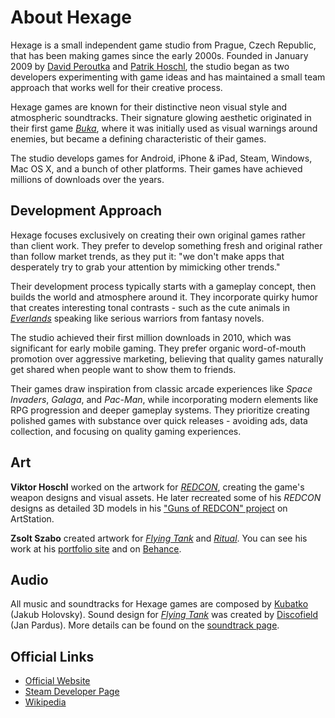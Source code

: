 # About Hexage

Hexage is a small independent game studio from Prague, Czech Republic, that has been making games since the early 2000s. Founded in January 2009 by [David Peroutka](https://www.linkedin.com/in/davidperoutka/?originalSubdomain=cz) and [Patrik Hoschl](https://www.linkedin.com/in/patrick-hoschl-a2bb625a/?originalSubdomain=cz), the studio began as two developers experimenting with game ideas and has maintained a small team approach that works well for their creative process.

Hexage games are known for their distinctive neon visual style and atmospheric soundtracks. Their signature glowing aesthetic originated in their first game [_Buka_](/buka/), where it was initially used as visual warnings around enemies, but became a defining characteristic of their games.

The studio develops games for Android, iPhone & iPad, Steam, Windows, Mac OS X, and a bunch of other platforms. Their games have achieved millions of downloads over the years.

## Development Approach

Hexage focuses exclusively on creating their own original games rather than client work. They prefer to develop something fresh and original rather than follow market trends, as they put it: "we don't make apps that desperately try to grab your attention by mimicking other trends."

Their development process typically starts with a gameplay concept, then builds the world and atmosphere around it. They incorporate quirky humor that creates interesting tonal contrasts - such as the cute animals in [_Everlands_](/everlands/) speaking like serious warriors from fantasy novels.

The studio achieved their first million downloads in 2010, which was significant for early mobile gaming. They prefer organic word-of-mouth promotion over aggressive marketing, believing that quality games naturally get shared when people want to show them to friends.

Their games draw inspiration from classic arcade experiences like _Space Invaders_, _Galaga_, and _Pac-Man_, while incorporating modern elements like RPG progression and deeper gameplay systems. They prioritize creating polished games with substance over quick releases - avoiding ads, data collection, and focusing on quality gaming experiences.

## Art

**Viktor Hoschl** worked on the artwork for [_REDCON_](/redcon/), creating the game's weapon designs and visual assets. He later recreated some of his _REDCON_ designs as detailed 3D models in his ["Guns of REDCON" project](https://www.artstation.com/hiddeo) on ArtStation.

**Zsolt Szabo** created artwork for [_Flying Tank_](/flyingtank/) and [_Ritual_](/ritual/). You can see his work at his [portfolio site](https://zsoltszabo.myportfolio.com/work) and on [Behance](https://www.behance.net/zsoltyszab2e69).

## Audio

All music and soundtracks for Hexage games are composed by [Kubatko](http://kubatko.info) (Jakub Holovsky). Sound design for [_Flying Tank_](/flyingtank/) was created by [Discofield](https://discofield.com/) (Jan Pardus). More details can be found on the [soundtrack page](soundtrack.md).

## Official Links

- [Official Website](https://hexage.net/)
- [Steam Developer Page](https://store.steampowered.com/developer/hexage)
- [Wikipedia](https://en.wikipedia.org/wiki/Hexage)
